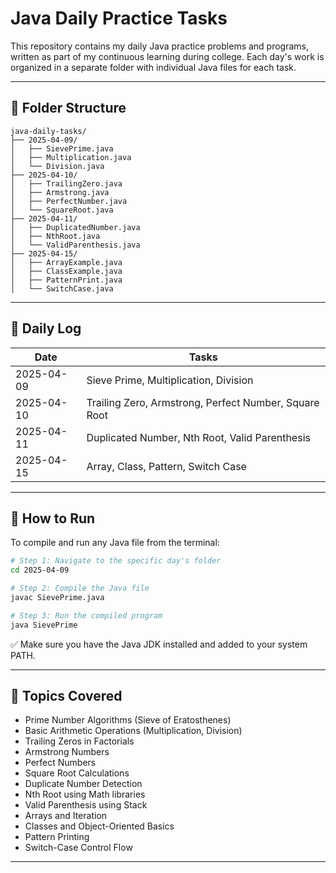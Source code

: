 # Java Daily Practice Tasks

This repository contains my daily Java practice problems and programs, written as part of my continuous learning during college. Each day's work is organized in a separate folder with individual Java files for each task.

---

## 📁 Folder Structure

```
java-daily-tasks/
├── 2025-04-09/
│   ├── SievePrime.java
│   ├── Multiplication.java
│   └── Division.java
├── 2025-04-10/
│   ├── TrailingZero.java
│   ├── Armstrong.java
│   ├── PerfectNumber.java
│   └── SquareRoot.java
├── 2025-04-11/
│   ├── DuplicatedNumber.java
│   ├── NthRoot.java
│   └── ValidParenthesis.java
├── 2025-04-15/
│   ├── ArrayExample.java
│   ├── ClassExample.java
│   ├── PatternPrint.java
│   └── SwitchCase.java
```

---

## 📅 Daily Log

| Date       | Tasks                                                         |
|------------|---------------------------------------------------------------|
| 2025-04-09 | Sieve Prime, Multiplication, Division                         |
| 2025-04-10 | Trailing Zero, Armstrong, Perfect Number, Square Root         |
| 2025-04-11 | Duplicated Number, Nth Root, Valid Parenthesis                |
| 2025-04-15 | Array, Class, Pattern, Switch Case                            |

---

## 🚀 How to Run

To compile and run any Java file from the terminal:

```bash
# Step 1: Navigate to the specific day's folder
cd 2025-04-09

# Step 2: Compile the Java file
javac SievePrime.java

# Step 3: Run the compiled program
java SievePrime
```

✅ Make sure you have the Java JDK installed and added to your system PATH.

---

## 🧠 Topics Covered

- Prime Number Algorithms (Sieve of Eratosthenes)
- Basic Arithmetic Operations (Multiplication, Division)
- Trailing Zeros in Factorials
- Armstrong Numbers
- Perfect Numbers
- Square Root Calculations
- Duplicate Number Detection
- Nth Root using Math libraries
- Valid Parenthesis using Stack
- Arrays and Iteration
- Classes and Object-Oriented Basics
- Pattern Printing
- Switch-Case Control Flow

---

